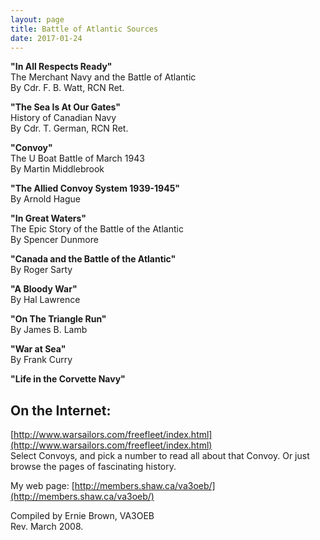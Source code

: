 ```yaml
---
layout: page
title: Battle of Atlantic Sources
date: 2017-01-24
---
```

**"In All Respects Ready"**  
The Merchant Navy and the Battle of Atlantic  
By Cdr. F. B. Watt, RCN Ret.

**"The Sea Is At Our Gates"**  
History of Canadian Navy  
By Cdr. T. German, RCN Ret.

**"Convoy"**  
The U Boat Battle of March 1943  
By Martin Middlebrook

**"The Allied Convoy System 1939-1945"**  
By Arnold Hague

**"In Great Waters"**  
The Epic Story of the Battle of the Atlantic  
By Spencer Dunmore

**"Canada and the Battle of the Atlantic"**  
By Roger Sarty

**"A Bloody War"**  
By Hal Lawrence

**"On The Triangle Run"**  
By James B. Lamb

**"War at Sea"**  
By Frank Curry

**"Life in the Corvette Navy"**

## On the Internet:

[http://www.warsailors.com/freefleet/index.html](http://www.warsailors.com/freefleet/index.html)  
Select Convoys, and pick a number to read all about that Convoy.
Or just browse the pages of fascinating history.

My web page: [http://members.shaw.ca/va3oeb/](http://members.shaw.ca/va3oeb/)

Compiled by Ernie Brown, VA3OEB  
Rev. March 2008.
